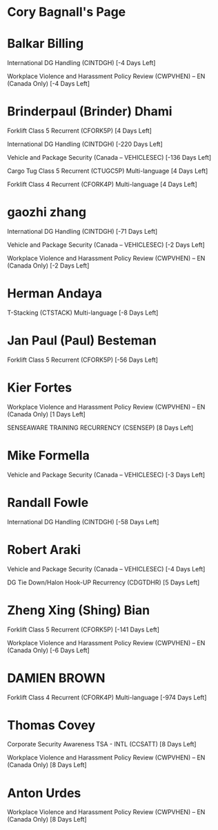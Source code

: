 # Cory Bagnall's Page




# Balkar Billing


International DG Handling (CINTDGH) [-4 Days Left]

Workplace Violence and Harassment Policy Review (CWPVHEN) – EN (Canada Only) [-4 Days Left]



# Brinderpaul (Brinder) Dhami


Forklift Class 5 Recurrent (CFORK5P) [4 Days Left]

International DG Handling (CINTDGH) [-220 Days Left]

Vehicle and Package Security (Canada – VEHICLESEC) [-136 Days Left]

Cargo Tug Class 5 Recurrent (CTUGC5P) Multi-language [4 Days Left]

Forklift Class 4 Recurrent (CFORK4P) Multi-language [4 Days Left]



# gaozhi zhang


International DG Handling (CINTDGH) [-71 Days Left]

Vehicle and Package Security (Canada – VEHICLESEC) [-2 Days Left]

Workplace Violence and Harassment Policy Review (CWPVHEN) – EN (Canada Only) [-2 Days Left]



# Herman Andaya


T-Stacking (CTSTACK) Multi-language [-8 Days Left]



# Jan Paul (Paul) Besteman


Forklift Class 5 Recurrent (CFORK5P) [-56 Days Left]



# Kier Fortes


Workplace Violence and Harassment Policy Review (CWPVHEN) – EN (Canada Only) [1 Days Left]

SENSEAWARE TRAINING RECURRENCY (CSENSEP) [8 Days Left]



# Mike Formella


Vehicle and Package Security (Canada – VEHICLESEC) [-3 Days Left]



# Randall Fowle


International DG Handling (CINTDGH) [-58 Days Left]



# Robert Araki


Vehicle and Package Security (Canada – VEHICLESEC) [-4 Days Left]

DG Tie Down/Halon Hook-UP Recurrency (CDGTDHR) [5 Days Left]



# Zheng Xing (Shing) Bian


Forklift Class 5 Recurrent (CFORK5P) [-141 Days Left]

Workplace Violence and Harassment Policy Review (CWPVHEN) – EN (Canada Only) [-6 Days Left]



# DAMIEN BROWN


Forklift Class 4 Recurrent (CFORK4P) Multi-language [-974 Days Left]



# Thomas Covey


Corporate Security Awareness TSA - INTL (CCSATT) [8 Days Left]

Workplace Violence and Harassment Policy Review (CWPVHEN) – EN (Canada Only) [8 Days Left]



# Anton Urdes


Workplace Violence and Harassment Policy Review (CWPVHEN) – EN (Canada Only) [8 Days Left]



